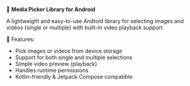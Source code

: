 📸 **Media Picker Library for Android**

A lightweight and easy-to-use Android library for selecting images and videos (single or multiple) with built-in video playback support.

🎥 Features:
* Pick images or videos from device storage
* Support for both single and multiple selections
* Simple video preview (playback)
* Handles runtime permissions
* Kotlin-friendly & Jetpack Compose compatible
